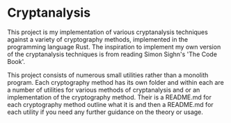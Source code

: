 # Cryptanalysis 

This project is my implementation of various cryptanalysis techniques against a variety of cryptography methods, implemented in the programming language Rust. The inspiration to implement my own version of the  cryptanalysis techniques is from reading Simon Sighn's 'The Code Book'.

This project consists of numerous small utilities rather than a monolith program. Each cryptography method has its own folder and within each are a number of utilities for various methods of cryptanalysis and or an implementation of the cryptography method. Their is a README.md for each cryptography method outline what it is and then a README.md for each utility if you need any further guidance on the theory or usage.

